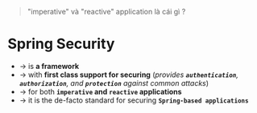 > "imperative" và "reactive" application là cái gì ?

# Spring Security
* -> is **a framework**
* -> with **first class support for securing** (_provides **`authentication`**, **`authorization`**, and **`protection`** against common attacks_) 
* -> for both **`imperative` and `reactive` applications**
* -> it is the de-facto standard for securing **`Spring-based applications`**